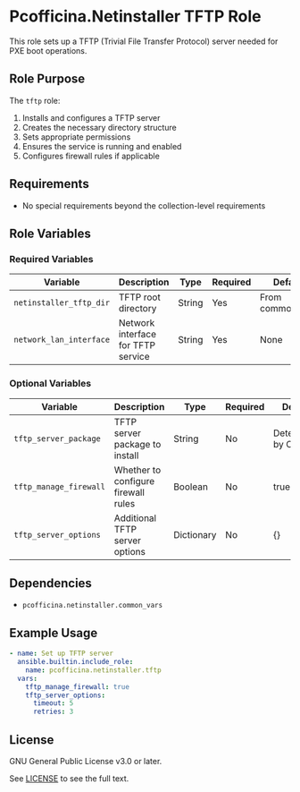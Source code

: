 # Pcofficina.Netinstaller TFTP Role

This role sets up a TFTP (Trivial File Transfer Protocol) server needed for PXE boot operations.

## Role Purpose

The `tftp` role:
1. Installs and configures a TFTP server
2. Creates the necessary directory structure
3. Sets appropriate permissions
4. Ensures the service is running and enabled
5. Configures firewall rules if applicable

## Requirements

- No special requirements beyond the collection-level requirements

## Role Variables

### Required Variables

| Variable | Description | Type | Required | Default |
|----------|-------------|------|----------|---------|
| `netinstaller_tftp_dir` | TFTP root directory | String | Yes | From common_vars |
| `network_lan_interface` | Network interface for TFTP service | String | Yes | None |

### Optional Variables

| Variable | Description | Type | Required | Default |
|----------|-------------|------|----------|---------|
| `tftp_server_package` | TFTP server package to install | String | No | Determined by OS |
| `tftp_manage_firewall` | Whether to configure firewall rules | Boolean | No | true |
| `tftp_server_options` | Additional TFTP server options | Dictionary | No | {} |

## Dependencies

- `pcofficina.netinstaller.common_vars`

## Example Usage

```yaml
- name: Set up TFTP server
  ansible.builtin.include_role:
    name: pcofficina.netinstaller.tftp
  vars:
    tftp_manage_firewall: true
    tftp_server_options:
      timeout: 5
      retries: 3
```

## License

GNU General Public License v3.0 or later.

See [LICENSE](https://www.gnu.org/licenses/gpl-3.0.txt) to see the full text.
